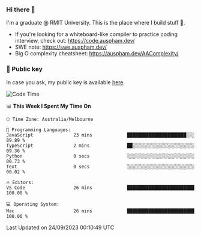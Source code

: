 ### Hi there 👋

I'm a graduate @ RMIT University. This is the place where I build stuff 👀. 

- If you're looking for a whiteboard-like compiler to practice coding interview, check out: https://code.auspham.dev/
- SWE note: https://swe.auspham.dev/
- Big O complexity cheatsheet: https://auspham.dev/AAComplexity/

### 🔑 Public key

In case you ask, my public key is available [here](https://public.auspham.dev/).

<!--START_SECTION:waka-->
![Code Time](http://img.shields.io/badge/Code%20Time-1%2C077%20hrs%2013%20mins-blue)

📊 **This Week I Spent My Time On** 

```text
🕑︎ Time Zone: Australia/Melbourne

💬 Programming Languages: 
JavaScript               23 mins             ██████████████████████░░░   89.89 % 
TypeScript               2 mins              ██░░░░░░░░░░░░░░░░░░░░░░░   09.36 % 
Python                   0 secs              ░░░░░░░░░░░░░░░░░░░░░░░░░   00.73 % 
Text                     0 secs              ░░░░░░░░░░░░░░░░░░░░░░░░░   00.02 % 

🔥 Editors: 
VS Code                  26 mins             █████████████████████████   100.00 % 

💻 Operating System: 
Mac                      26 mins             █████████████████████████   100.00 % 
```


 Last Updated on 24/09/2023 00:10:49 UTC
<!--END_SECTION:waka-->

<!--
**rockmanvnx6/rockmanvnx6** is a ✨ _special_ ✨ repository because its `README.md` (this file) appears on your GitHub profile.

Here are some ideas to get you started:

- 🔭 I’m currently working on ...
- 🌱 I’m currently learning ...
- 👯 I’m looking to collaborate on ...
- 🤔 I’m looking for help with ...
- 💬 Ask me about ...
- 📫 How to reach me: ...
- 😄 Pronouns: ...
- ⚡ Fun fact: ...
-->
